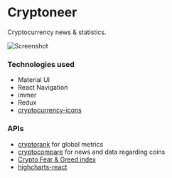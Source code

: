 # Cryptoneer

Cryptocurrency news & statistics.

![Screenshot](https://i.imgur.com/dEi3yYK.png)

### Technologies used
- Material UI
- React Navigation
- immer
- Redux
- [cryptocurrency-icons](https://github.com/spothq/cryptocurrency-icons)

### APIs
- [cryptorank](https://cryptorank.io/api) for global metrics
- [cryptocompare](https://min-api.cryptocompare.com/) for news and data regarding coins
- [Crypto Fear & Greed index](https://alternative.me/crypto/fear-and-greed-index/)
- [highcharts-react](https://github.com/highcharts/highcharts-react)